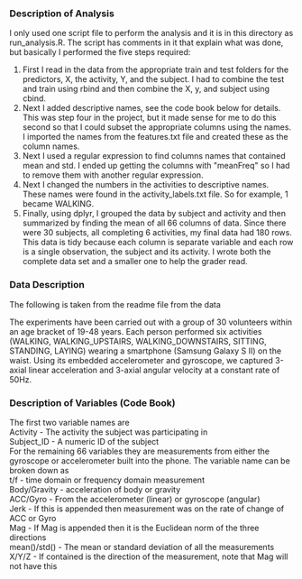 ### Description of Analysis

I only used one script file to perform the analysis and it is in this directory as run_analysis.R.  The script has comments in it that explain what was done, but basically I performed the five steps required:

1. First I read in the data from the appropriate train and test folders for the predictors, X, the activity, Y, and the subject.  I had to combine the test and train using rbind and then combine the X, y, and subject using cbind.  
2.  Next I added descriptive names, see the code book below for details.  This was step four in the project, but it made sense for me to do this second so that I could subset the appropriate columns using the names.  I imported the names from the features.txt file and created these as the column names.  
3.  Next I used a regular expression to find columns names that contained mean and std.  I ended up getting the columns with "meanFreq" so I had to remove them with another regular expression.  
4.  Next I changed the numbers in the activities to descriptive names.  These names were found in the activity_labels.txt file.  So for example, 1 became WALKING.
5.  Finally, using dplyr, I grouped the data by subject and activity and then summarized by finding the mean of all 66 columns of data.  Since there were 30 subjects, all completing 6 activities, my final data had 180 rows.  This data is tidy because each column is separate variable and each row is a single observation, the subject and its activity.  I wrote both the complete data set and a smaller one to help the grader read.  

### Data Description

The following is taken from the readme file from the data

The experiments have been carried out with a group of 30 volunteers within an age bracket of 19-48 years. Each person performed six activities (WALKING, WALKING_UPSTAIRS, WALKING_DOWNSTAIRS, SITTING, STANDING, LAYING) wearing a smartphone (Samsung Galaxy S II) on the waist. Using its embedded accelerometer and gyroscope, we captured 3-axial linear acceleration and 3-axial angular velocity at a constant rate of 50Hz.  

### Description of Variables (Code Book)

The first two variable names are  
Activity - The activity the subject was participating in  
Subject_ID - A numeric ID of the subject  
For the remaining 66 variables they are measurements from either the gyroscope or accelerometer built into the phone.  The variable name can be broken down as  
t/f - time domain or frequency domain measurement  
Body/Gravity - acceleration of body or gravity  
ACC/Gyro - From the accelerometer (linear) or gyroscope (angular)  
Jerk - If this is appended then measurement was on the rate of change of ACC or Gyro  
Mag - If Mag is appended then it is the Euclidean norm of the three directions  
mean()/std() - The mean or standard deviation of all the measurements  
X/Y/Z - If contained is the direction of the measurement, note that Mag will not have this  